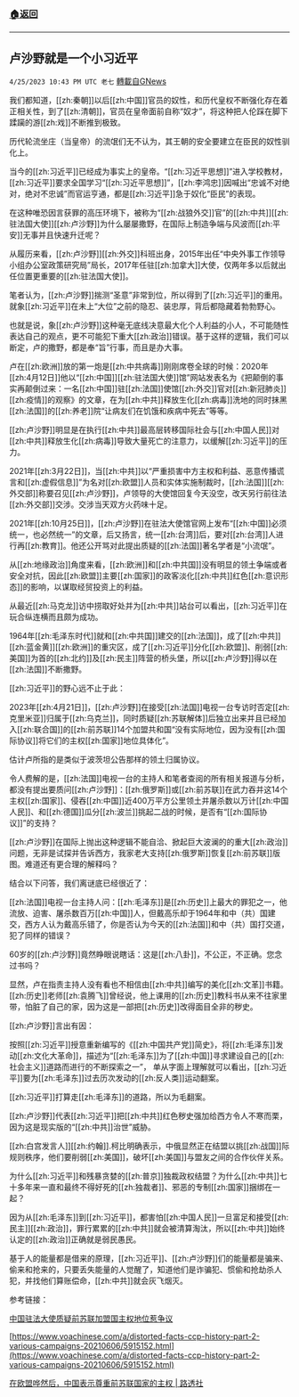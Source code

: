 ###  [:house:返回](README.md)
---


## 卢沙野就是一个小习近平
`4/25/2023 10:43 PM UTC 老七` [轉載自GNews](https://gnews.org/articles/1252574)

我们都知道，[[zh:秦朝]]以后[[zh:中国]]官员的奴性，和历代皇权不断强化存在着正相关性，到了[[zh:清朝]]，官员在皇帝面前自称“奴才”，将这种把人伦踩在脚下蹂躏的游[[zh:戏]]不断推到极致。

历代轮流坐庄（当皇帝）的流氓们无不认为，其王朝的安全要建立在臣民的奴性驯化上。

当今的[[zh:习近平]]已经成为事实上的皇帝。“[[zh:习近平思想]]”进入学校教材，[[zh:习近平]]要求全国学习“[[zh:习近平思想]]”，[[zh:李鸿忠]]因喊出“忠诚不对绝对，绝对不忠诚”而官运亨通，都是[[zh:习近平]]急于奴化“臣民”的表现。

在这种唯恐因言获罪的高压环境下，被称为“[[zh:战狼外交]]官”的[[zh:中共]][[zh:驻法国大使]][[zh:卢沙野]]为什么屡屡撒野，在国际上制造争端与风波而[[zh:平安]]无事并且快速升迁呢？

从履历来看，[[zh:卢沙野]][[zh:外交]]科班出身，2015年出任“中央外事工作领导小组办公室政策研究局”局长，2017年任驻[[zh:加拿大]]大使，仅两年多以后就出任位置更重要的[[zh:驻法国大使]]。

笔者认为，[[zh:卢沙野]]揣测“圣意”非常到位，所以得到了[[zh:习近平]]的重用。就象[[zh:习近平]]在未上“大位”之前的隐忍、装忠厚，背后都隐藏着勃勃野心。

也就是说，象[[zh:卢沙野]]这种毫无底线决意最大化个人利益的小人，不可能随性表达自己的观点，更不可能犯下重大[[zh:政治]]错误。基于这样的逻辑，我们可以断定，卢的撒野，都是奉“旨”行事，而且是办大事。

卢在[[zh:欧洲]]放的第一炮是[[zh:中共病毒]]刚刚席卷全球的时候：2020年[[zh:4月12日]]他以“[[zh:中国]][[zh:驻法国大使]]馆”网站发表名为《把颠倒的事实再颠倒过来：一名[[zh:中国]]驻[[zh:法国]]使馆[[zh:外交]]官对[[zh:新冠肺炎]][[zh:疫情]]的观察》的文章，在为[[zh:中共]]释放生化[[zh:病毒]]洗地的同时抹黑[[zh:法国]]的[[zh:养老]]院“让病友们在饥饿和疾病中死去”等等。

[[zh:卢沙野]]明显是在执行[[zh:中共]]最高层转移国际社会与[[zh:中国人民]]对[[zh:中共]]释放生化[[zh:病毒]]导致大量死亡的注意力，以缓解[[zh:习近平]]的压力。

2021年[[zh:3月22日]]，当[[zh:中共]]以“严重损害中方主权和利益、恶意传播谎言和[[zh:虚假信息]]”为名对[[zh:欧盟]]人员和实体实施制裁时，[[zh:法国]][[zh:外交部]]称要召见[[zh:卢沙野]]，卢领导的大使馆回复今天没空，改天另行前往法[[zh:外交部]]交涉。交涉当天双方火药味十足。

2021年[[zh:10月25日]]，[[zh:卢沙野]]在驻法大使馆官网上发布“[[zh:中国]]必须统一，也必然统一”的文章，后又扬言，统一[[zh:台湾]]后，要对[[zh:台湾]]人进行再[[zh:教育]]。他还公开骂对此提出质疑的[[zh:法国]]著名学者是“小流氓”。

  

从[[zh:地缘政治]]角度来看，[[zh:欧洲]]和[[zh:中共国]]没有明显的领土争端或者安全对抗，因此[[zh:欧盟]]主要[[zh:国家]]的政客淡化[[zh:中共]]红色[[zh:意识形态]]的影响，以谋取经贸投资上的利益。

从最近[[zh:马克龙]]访中捞取好处并为[[zh:中共]]站台可以看出，[[zh:习近平]]在玩合纵连横而且颇为成功。

1964年[[zh:毛泽东时代]]就和[[zh:中共国]]建交的[[zh:法国]]，成了[[zh:中共]][[zh:蓝金黄]][[zh:欧洲]]的重灾区，成了[[zh:习近平]]分化[[zh:欧盟]]、削弱[[zh:美国]]为首的[[zh:北约]]及[[zh:民主]]阵营的桥头堡，所以[[zh:卢沙野]]得以在[[zh:法国]]不断撒野。

[[zh:习近平]]的野心远不止于此：

2023年[[zh:4月21日]]，[[zh:卢沙野]]在接受[[zh:法国]]电视一台专访时否定[[zh:克里米亚]]归属于[[zh:乌克兰]]，同时质疑[[zh:苏联解体]]后独立出来并且已经加入[[zh:联合国]]的[[zh:前苏联]]14个加盟共和国“没有实际地位，因为没有[[zh:国际协议]]将它们的主权[[zh:国家]]地位具体化”。

估计卢所指的是类似于波茨坦公告那样的领土归属协议。

令人费解的是，[[zh:法国]]电视一台的主持人和笔者查阅的所有相关报道与分析，都没有提出要质问[[zh:卢沙野]]：[[zh:俄罗斯]]或[[zh:前苏联]]在武力吞并这14个主权[[zh:国家]]、侵吞[[zh:中国]]近400万平方公里领土并屠杀数以万计[[zh:中国人民]]、和[[zh:德国]]瓜分[[zh:波兰]]挑起二战的时候，是否有“[[zh:国际协议]]”的支持？

[[zh:卢沙野]]在国际上抛出这种逻辑不能自洽、掀起巨大波澜的的重大[[zh:政治]]问题，无非是试探并告诉西方，我家老大支持[[zh:俄罗斯]]恢复[[zh:前苏联]]版图。难道还有更合理的解释吗？

结合以下问答，我们离谜底已经很近了：

[[zh:法国]]电视一台主持人问：[[zh:毛泽东]]是[[zh:历史]]上最大的罪犯之一，他流放、迫害、屠杀数百万[[zh:中国]]人，但戴高乐却于1964年和中（共）国建交，西方人认为戴高乐错了，你是否认为今天的[[zh:法国]]和中（共）国打交道，犯了同样的错误？

60岁的[[zh:卢沙野]]竟然睁眼说瞎话：这是[[zh:八卦]]，不公正，不正确。您念过书吗？

显然，卢在指责主持人没有看也不相信由[[zh:中共]]编写的美化[[zh:文革]]书籍。[[zh:历史]]老师[[zh:袁腾飞]]曾经说，他上课用的[[zh:历史]]教科书从来不往家里带，怕脏了自己的家，因为这是一部把[[zh:历史]]改得面目全非的秽史。

[[zh:卢沙野]]言出有因：

按照[[zh:习近平]]授意重新编写的《[[zh:中国共产党]]简史》，将[[zh:毛泽东]]发动[[zh:文化大革命]]，描述为“[[zh:毛泽东]]为了[[zh:中国]]寻求建设自己的[[zh:社会主义]]道路而进行的不断探索之一”， 单从字面上理解就可以看出，[[zh:习近平]]要为[[zh:毛泽东]]过去历次发动的[[zh:反人类]]运动翻案。

[[zh:习近平]]打算走[[zh:毛泽东]]的道路，所以为毛翻案。

[[zh:卢沙野]]代表[[zh:习近平]]把[[zh:中共]]红色秽史强加给西方令人不寒而栗，因为这是现实版的“[[zh:中共]]治世”威胁。

[[zh:白宫发言人]][[zh:约翰]].柯比明确表示，中俄显然正在结盟以挑[[zh:战国]]际规则秩序，他们要削弱[[zh:美国]]，破坏[[zh:美国]]与盟友之间的合作伙伴关系。

为什么[[zh:习近平]]和残暴贪婪的[[zh:普京]]独裁政权结盟？为什么[[zh:中共]]七十多年来一直和最终不得好死的[[zh:独裁者]]、邪恶的专制[[zh:国家]]捆绑在一起？

因为从[[zh:毛泽东]]到[[zh:习近平]]，都害怕[[zh:中国人民]]一旦富足和接受[[zh:民主]][[zh:政治]]，罪行累累的[[zh:中共]]就会被清算淘汰，所以[[zh:中共]]始终认定的[[zh:政治]]正确就是弱民愚民。

基于人的能量都是借来的原理，[[zh:习近平]]、[[zh:卢沙野]]们的能量都是骗来、偷来和抢来的，只要丢失能量的人觉醒了，知道他们是诈骗犯、惯偷和抢劫杀人犯，并找他们算账偿命，[[zh:中共]]就会灰飞烟灭。

参考链接：
  

[中国驻法大使质疑前苏联加盟国主权地位惹争议](http://www.voachinese.com/a/7062612.html)

[https://www.voachinese.com/a/distorted-facts-ccp-history-part-2-various-campaigns-20210606/5915152.html](https://www.voachinese.com/a/distorted-facts-ccp-history-part-2-various-campaigns-20210606/5915152.html)

[在欧盟哗然后，中国表示尊重前苏联国家的主权 | 路透社](https://www.rti.org.tw/news/view/id/2165771)

